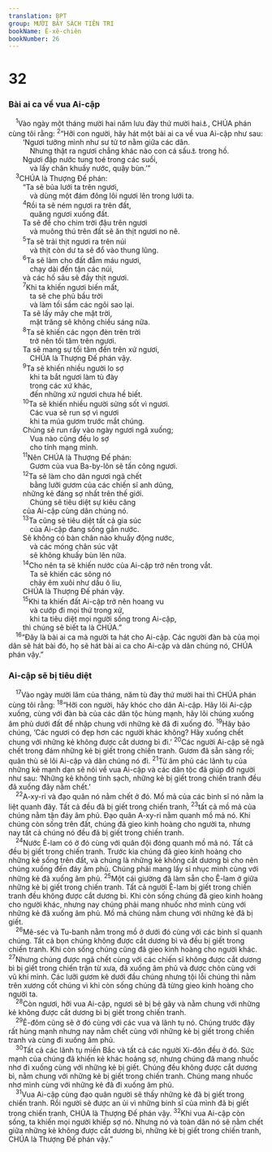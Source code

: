 ```yaml
---
translation: BPT
group: MƯỜI BẢY SÁCH TIÊN TRI
bookName: Ê-xê-chiên 
bookNumber: 26
---
```


<div class="title"><h1>32</h1><h3>Bài ai ca về vua Ai-cập</h3></div>
<span class="verse exe_32_1"> <sup>1</sup>Vào ngày một tháng mười hai năm lưu đày thứ mười hai<a data-toggle="tooltip" data-placement="bottom" title="Tức đầu mùa xuân năm 585 trước Công nguyên. Xem thêm câu 17.">⚓</a>, CHÚA phán cùng tôi rằng:</span>
<span class="verse exe_32_2"><sup>2</sup>“Hỡi con người, hãy hát một bài ai ca về vua Ai-cập như sau:<br/>  ‘Ngươi tưởng mình như sư tử tơ nằm giữa các dân.<br/>   Nhưng thật ra ngươi chẳng khác nào con cá sấu<a data-toggle="tooltip" data-placement="bottom" title="Hay một con thủy quái. Con thủy quái (quái vật dưới biển) tiêu biểu cho quyền lực của biển. Sông Nin khiến Ai-cập trở nên một quốc gia hùng cường.">⚓</a> trong hồ.<br/>  Ngươi đập nước tung toé trong các suối,<br/>   và lấy chân khuấy nước, quậy bùn.’”<br/></span>
<span class="verse exe_32_3"> <sup>3</sup>CHÚA là Thượng Đế phán:<br/>  “Ta sẽ bủa lưới ta trên ngươi,<br/>   và dùng một đám đông lôi ngươi lên trong lưới ta.<br/></span>
<span class="verse exe_32_4">  <sup>4</sup>Rồi ta sẽ ném ngươi ra trên đất,<br/>   quăng ngươi xuống đất.<br/>  Ta sẽ để cho chim trời đậu trên ngươi<br/>   và muông thú trên đất sẽ ăn thịt ngươi no nê.<br/></span>
<span class="verse exe_32_5">  <sup>5</sup>Ta sẽ trải thịt ngươi ra trên núi<br/>   và thịt còn dư ta sẽ đổ vào thung lũng.<br/></span>
<span class="verse exe_32_6">  <sup>6</sup>Ta sẽ làm cho đất đẫm máu ngươi,<br/>   chạy dài đến tận các núi,<br/>  và các hố sâu sẽ đầy thịt ngươi.<br/></span>
<span class="verse exe_32_7">  <sup>7</sup>Khi ta khiến ngươi biến mất,<br/>   ta sẽ che phủ bầu trời<br/>   và làm tối sầm các ngôi sao lại.<br/>  Ta sẽ lấy mây che mặt trời,<br/>   mặt trăng sẽ không chiếu sáng nữa.<br/></span>
<span class="verse exe_32_8">  <sup>8</sup>Ta sẽ khiến các ngọn đèn trên trời<br/>   trở nên tối tăm trên ngươi.<br/>  Ta sẽ mang sự tối tăm đến trên xứ ngươi,<br/>   CHÚA là Thượng Đế phán vậy.<br/></span>
<span class="verse exe_32_9">  <sup>9</sup>Ta sẽ khiến nhiều người lo sợ<br/>   khi ta bắt ngươi làm tù đày<br/>   trong các xứ khác,<br/>   đến những xứ ngươi chưa hề biết.<br/></span>
<span class="verse exe_32_10">  <sup>10</sup>Ta sẽ khiến nhiều người sửng sốt vì ngươi.<br/>   Các vua sẽ run sợ vì ngươi<br/>   khi ta múa gươm trước mắt chúng.<br/>  Chúng sẽ run rẩy vào ngày ngươi ngã xuống;<br/>   Vua nào cũng đều lo sợ<br/>   cho tính mạng mình.<br/></span>
<span class="verse exe_32_11">  <sup>11</sup>Nên CHÚA là Thượng Đế phán:<br/>   Gươm của vua Ba-by-lôn sẽ tấn công ngươi.<br/></span>
<span class="verse exe_32_12">  <sup>12</sup>Ta sẽ làm cho dân ngươi ngã chết<br/>   bằng lưỡi gươm của các chiến sĩ anh dũng,<br/>  những kẻ đáng sợ nhất trên thế giới.<br/>   Chúng sẽ tiêu diệt sự kiêu căng<br/>  của Ai-cập cùng dân chúng nó.<br/></span>
<span class="verse exe_32_13">  <sup>13</sup>Ta cũng sẽ tiêu diệt tất cả gia súc<br/>   của Ai-cập đang sống gần nước.<br/>  Sẽ không có bàn chân nào khuấy động nước,<br/>   và các móng chân súc vật<br/>   sẽ không khuấy bùn lên nữa.<br/></span>
<span class="verse exe_32_14">  <sup>14</sup>Cho nên ta sẽ khiến nước của Ai-cập trở nên trong vắt.<br/>   Ta sẽ khiến các sông nó<br/>   chảy êm xuôi như dầu ô liu,<br/>  CHÚA là Thượng Đế phán vậy.<br/></span>
<span class="verse exe_32_15">  <sup>15</sup>Khi ta khiến đất Ai-cập trở nên hoang vu<br/>   và cướp đi mọi thứ trong xứ,<br/>   khi ta tiêu diệt mọi người sống trong Ai-cập,<br/>  thì chúng sẽ biết ta là CHÚA.”<br/></span>
<span class="verse exe_32_16"> <sup>16</sup>“Đây là bài ai ca mà người ta hát cho Ai-cập. Các người đàn bà của mọi dân sẽ hát bài đó, họ sẽ hát bài ai ca cho Ai-cập và dân chúng nó, CHÚA phán vậy.”<br/></span>
<div class="title"><h3>Ai-cập sẽ bị tiêu diệt</h3></div>
<span class="verse exe_32_17"> <sup>17</sup>Vào ngày mười lăm của tháng, năm tù đày thứ mười hai thì CHÚA phán cùng tôi rằng:</span>
<span class="verse exe_32_18"><sup>18</sup>“Hỡi con người, hãy khóc cho dân Ai-cập. Hãy lôi Ai-cập xuống, cùng với đàn bà của các dân tộc hùng mạnh, hãy lôi chúng xuống âm phủ dưới đất để nhập chung với những kẻ đã đi xuống đó.</span>
<span class="verse exe_32_19"><sup>19</sup>Hãy bảo chúng, ‘Các ngươi có đẹp hơn các người khác không? Hãy xuống chết chung với những kẻ không được cắt dương bì đi.’</span>
<span class="verse exe_32_20"><sup>20</sup>Các người Ai-cập sẽ ngã chết trong đám những kẻ bị giết trong chiến tranh. Gươm đã sẵn sàng rồi; quân thù sẽ lôi Ai-cập và dân chúng nó đi.</span>
<span class="verse exe_32_21"><sup>21</sup>Từ âm phủ các lãnh tụ của những kẻ mạnh dạn sẽ nói về vua Ai-cập và các dân tộc đã giúp đỡ người như sau: ‘Những kẻ không tinh sạch, những kẻ bị giết trong chiến tranh đều đã xuống đây nằm chết.’<br/></span>
<span class="verse exe_32_22"> <sup>22</sup>A-xy-ri và đạo quân nó nằm chết ở đó. Mồ mả của các binh sĩ nó nằm la liệt quanh đây. Tất cả đều đã bị giết trong chiến tranh,</span>
<span class="verse exe_32_23"><sup>23</sup>tất cả mồ mả của chúng nằm tận đáy âm phủ. Đạo quân A-xy-ri nằm quanh mồ mả nó. Khi chúng còn sống trên đất, chúng đã gieo kinh hoàng cho người ta, nhưng nay tất cả chúng nó đều đã bị giết trong chiến tranh.<br/></span>
<span class="verse exe_32_24"> <sup>24</sup>Nước Ê-lam có ở đó cùng với quân đội đóng quanh mồ mả nó. Tất cả đều bị giết trong chiến tranh. Trước kia chúng đã gieo kinh hoàng cho những kẻ sống trên đất, và chúng là những kẻ không cắt dương bì cho nên chúng xuống đến đáy âm phủ. Chúng phải mang lấy sỉ nhục mình cùng với những kẻ đã xuống âm phủ.</span>
<span class="verse exe_32_25"><sup>25</sup>Một cái giường đã làm sẵn cho Ê-lam ở giữa những kẻ bị giết trong chiến tranh. Tất cả người Ê-lam bị giết trong chiến tranh đều không được cắt dương bì. Khi còn sống chúng đã gieo kinh hoàng cho người khác, nhưng nay chúng phải mang nhuốc nhơ mình cùng với những kẻ đã xuống âm phủ. Mồ mả chúng nằm chung với những kẻ đã bị giết.<br/></span>
<span class="verse exe_32_26"> <sup>26</sup>Mê-séc và Tu-banh nằm trong mồ ở dưới đó cùng với các binh sĩ quanh chúng. Tất cả bọn chúng không được cắt dương bì và đều bị giết trong chiến tranh. Khi còn sống chúng cũng đã gieo kinh hoàng cho người khác.</span>
<span class="verse exe_32_27"><sup>27</sup>Nhưng chúng được ngã chết cùng với các chiến sĩ không được cắt dương bì bị giết trong chiến trận từ xưa, đã xuống âm phủ và được chôn cùng với vũ khí mình. Các lưỡi gươm kê dưới đầu chúng nhưng tội lỗi chúng thì nằm trên xương cốt chúng vì khi còn sống chúng đã từng gieo kinh hoàng cho người ta.<br/></span>
<span class="verse exe_32_28"> <sup>28</sup>Còn ngươi, hỡi vua Ai-cập, ngươi sẽ bị bẻ gãy và nằm chung với những kẻ không được cắt dương bì bị giết trong chiến tranh.<br/></span>
<span class="verse exe_32_29"> <sup>29</sup>Ê-đôm cũng sẽ ở đó cùng với các vua và lãnh tụ nó. Chúng trước đây rất hùng mạnh nhưng nay nằm chết cùng với những kẻ bị giết trong chiến tranh và cùng đi xuống âm phủ.<br/></span>
<span class="verse exe_32_30"> <sup>30</sup>Tất cả các lãnh tụ miền Bắc và tất cả các người Xi-đôn đều ở đó. Sức mạnh của chúng đã khiến kẻ khác hoảng sợ, nhưng chúng đã mang nhuốc nhơ đi xuống cùng với những kẻ bị giết. Chúng đều không được cắt dương bì, nằm chung với những kẻ bị giết trong chiến tranh. Chúng mang nhuốc nhơ mình cùng với những kẻ đã đi xuống âm phủ.<br/></span>
<span class="verse exe_32_31"> <sup>31</sup>Vua Ai-cập cùng đạo quân người sẽ thấy những kẻ đã bị giết trong chiến tranh. Rồi người sẽ được an ủi vì những binh sĩ của mình đã bị giết trong chiến tranh, CHÚA là Thượng Đế phán vậy.</span>
<span class="verse exe_32_32"><sup>32</sup>Khi vua Ai-cập còn sống, ta khiến mọi người khiếp sợ nó. Nhưng nó và toàn dân nó sẽ nằm chết giữa những kẻ không được cắt dương bì, những kẻ bị giết trong chiến tranh, CHÚA là Thượng Đế phán vậy.”<br/></span>
